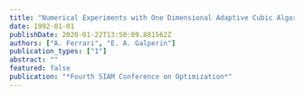 ```yaml
---
title: "Numerical Experiments with One Dimensional Adaptive Cubic Algorithm"
date: 1992-01-01
publishDate: 2020-01-22T13:50:09.881562Z
authors: ["A. Ferrari", "E. A. Galperin"]
publication_types: ["1"]
abstract: ""
featured: false
publication: "*Fourth SIAM Conference on Optimization*"
---
```


